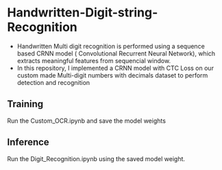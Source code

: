 # Handwritten-Digit-string-Recognition

- Handwritten Multi digit recognition is performed using a sequence based CRNN model ( Convolutional Recurrent Neural Network), which extracts meaningful features from sequencial window.
- In this repository, I implemented a CRNN model with CTC Loss on our custom made Multi-digit numbers with decimals dataset to perform detection and recognition

## Training ##

Run the Custom_OCR.ipynb and save the model weights

## Inference ## 

Run the Digit_Recognition.ipynb using the saved model weight. 
